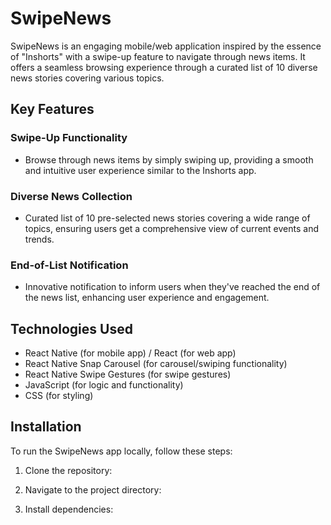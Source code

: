 # SwipeNews

SwipeNews is an engaging mobile/web application inspired by the essence of "Inshorts" with a swipe-up feature to navigate through news items. It offers a seamless browsing experience through a curated list of 10 diverse news stories covering various topics.

## Key Features

### Swipe-Up Functionality

- Browse through news items by simply swiping up, providing a smooth and intuitive user experience similar to the Inshorts app.

### Diverse News Collection

- Curated list of 10 pre-selected news stories covering a wide range of topics, ensuring users get a comprehensive view of current events and trends.

### End-of-List Notification

- Innovative notification to inform users when they've reached the end of the news list, enhancing user experience and engagement.

## Technologies Used

- React Native (for mobile app) / React (for web app)
- React Native Snap Carousel (for carousel/swiping functionality)
- React Native Swipe Gestures (for swipe gestures)
- JavaScript (for logic and functionality)
- CSS (for styling)

## Installation

To run the SwipeNews app locally, follow these steps:

1. Clone the repository:


2. Navigate to the project directory:


3. Install dependencies:


